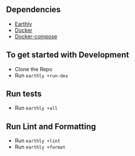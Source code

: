 ## Dependencies
- [Earthly](https://earthly.dev/get-earthly)
- [Docker](https://docs.docker.com/engine/install/)
- [Docker-compose](https://docs.docker.com/compose/install/)


## To get started with Development
- Clone the Repo
- Run `earthly +run-dev`

## Run tests
- Run `earthly +all`

## Run Lint and Formatting
- Run `earthly +lint`
- Run `earthly +format`
